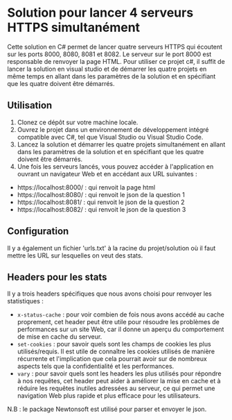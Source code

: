 # Solution pour lancer 4 serveurs HTTPS simultanément

Cette solution en C# permet de lancer quatre serveurs HTTPS qui écoutent sur les ports 8000, 8080, 8081 et 8082. 
Le serveur sur le port 8000 est responsable de renvoyer la page HTML. Pour utiliser ce projet c#, il suffit de lancer la solution en visual studio et de démarrer les quatre projets en même temps en allant dans les paramètres de la solution et en spécifiant que les quatre doivent être démarrés.

## Utilisation

1. Clonez ce dépôt sur votre machine locale.
2. Ouvrez le projet dans un environnement de développement intégré compatible avec C#, tel que Visual Studio ou Visual Studio Code.
3. Lancez la solution et démarrer les quatre projets simultanément en allant dans les paramètres de la solution et en spécifiant que les quatre doivent être démarrés.
4. Une fois les serveurs lancés, vous pouvez accéder à l'application en ouvrant un navigateur Web et en accédant aux URL suivantes :
- https://localhost:8000/ : qui renvoit la page html 
- https://localhost:8080/ : qui renvoit le json de la question 1
- https://localhost:8081/ : qui renvoit le json de la question 2
- https://localhost:8082/ : qui renvoit le json de la question 3

## Configuration

Il y a également un fichier 'urls.txt' à la racine du projet/solution où il faut mettre les URL sur lesquelles on veut des stats. 

## Headers pour les stats

Il y a trois headers spécifiques que nous avons choisi pour renvoyer les statistiques :
- `x-status-cache` : pour voir combien de fois nous avons accédé au cache proprement, cet header peut être utile pour résoudre les problèmes de performances sur un site Web, car il donne un aperçu du comportement de mise en cache du serveur.
- `set-cookies` : pour savoir quels sont les champs de cookies les plus utilisés/requis. Il est utile de connaître les cookies utilisés de manière récurrente et l'implication que cela pourrait avoir sur de nombreux aspects tels que la confidentialité et les performances.
- `vary` : pour savoir quels sont les headers les plus utilisés pour répondre à nos requêtes, cet header peut aider à améliorer la mise en cache et à réduire les requêtes inutiles adressées au serveur, ce qui permet une navigation Web plus rapide et plus efficace pour les utilisateurs.

N.B : le package Newtonsoft est utilisé pour parser et envoyer le json.
